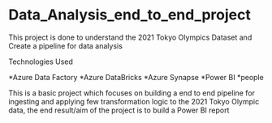 # Data_Analysis_end_to_end_project
This project is done to understand the 2021 Tokyo Olympics Dataset and Create a pipeline for data analysis

Technologies Used

*Azure Data Factory
*Azure DataBricks
*Azure Synapse
*Power BI
*people

This is a basic project which focuses on building a end to end pipeline for ingesting and applying few transformation logic to the 2021 Tokyo Olympic data, the end result/aim of the project 
is to build a Power BI report
